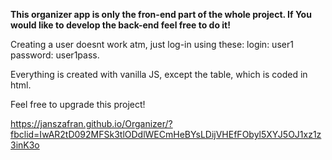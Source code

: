**This organizer app is only the fron-end part of the whole project. If You would like to develop the back-end feel free to do it!**

Creating a user doesnt work atm, just log-in using these: login: user1 password: user1pass.

Everything is created with vanilla JS, except the table, which is coded in html.

Feel free to upgrade this project!

https://janszafran.github.io/Organizer/?fbclid=IwAR2tD092MFSk3tlODdlWECmHeBYsLDijVHEfFObyl5XYJ5OJ1xz1z3inK3o
